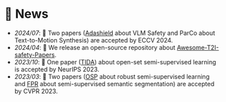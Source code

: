 # 📰 News
- *2024/07*: 🎉 Two papers ([Adashield](https://rain305f.github.io/AdaShield-Project/) about VLM Safety and ParCo about Text-to-Motion Synthesis) are accepted by ECCV 2024.
- *2024/04*: 🚀 We release an open-source repository about [Awesome-T2I-safety-Papers](https://github.com/SaFoLab-WISC/Awesome-T2I-safety-Papers).
- *2023/10*: 🎉 One paper ([TIDA](https://openreview.net/forum?id=zrLxHYvIFL&noteId=zrLxHYvIFL)) about open-set semi-supervised learning is accepted by NeurIPS 2023.
- *2023/03*: 🎉 Two papers ([OSP](https://openaccess.thecvf.com/content/CVPR2023/papers/Wang_Out-of-Distributed_Semantic_Pruning_for_Robust_Semi-Supervised_Learning_CVPR_2023_paper.pdf) about robust semi-supervised learning and [FPR](https://arxiv.org/abs/2210.08519) about semi-supervised semantic segmentation) are accepted by CVPR 2023.